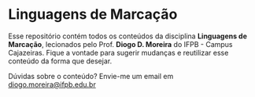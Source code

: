 # Linguagens de Marcação

Esse repositório contém todos os conteúdos da disciplina **Linguagens de Marcação**, lecionados pelo Prof. **Diogo D. Moreira** do IFPB - Campus Cajazeiras. Fique a vontade para sugerir mudanças e reutilizar esse conteúdo da forma que desejar.

Dúvidas sobre o conteúdo? Envie-me um email em [diogo.moreira@ifpb.edu.br](mailto:diogo.moreira@ifpb.edu.br) &#x20;





